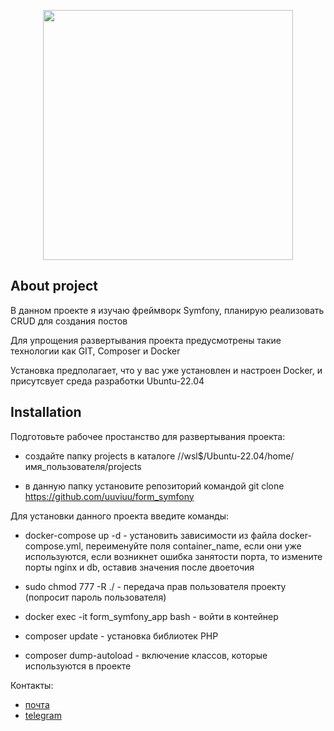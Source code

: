<p align="center"><a href="https://laravel.com" target="_blank"><img src="https://camo.githubusercontent.com/5f629ca13dac6ce46fb0ba69780cf8480f753143d768a99750716bd75ed01c4a/68747470733a2f2f73796d666f6e792e636f6d2f6c6f676f732f73796d666f6e795f626c61636b5f30322e737667" width="400"></a></p>

## About project

В данном проекте я изучаю фреймворк Symfony, планирую реализовать CRUD для создания постов

Для упрощения развертывания проекта предусмотрены такие технологии как GIT, Composer и Docker

Установка предполагает, что у вас уже установлен и настроен Docker, и присутсвует среда разработки Ubuntu-22.04

## Installation

Подготовьте рабочее простанство для развертывания проекта:

- создайте папку projects в каталоге //wsl$/Ubuntu-22.04/home/имя_пользователя/projects

- в данную папку установите репозиторий командой git clone https://github.com/uuviuu/form_symfony 

Для установки данного проекта введите команды:

- docker-compose up -d - установить зависимости из файла docker-compose.yml, переименуйте поля container_name, если они уже используются, если возникнет ошибка занятости порта, то измените порты nginx и db, оставив значения после двоеточия

- sudo chmod 777 -R ./ - передача прав пользователя проекту (попросит пароль пользователя)

- docker exec -it form_symfony_app bash - войти в контейнер

- composer update - установка библиотек PHP

- composer dump-autoload - включение классов, которые используются в проекте

Контакты: 
 - [почта](mailto:my.test.laravel.message@gmail.com) 
 - [telegram](https://t.me/uuviuu)
